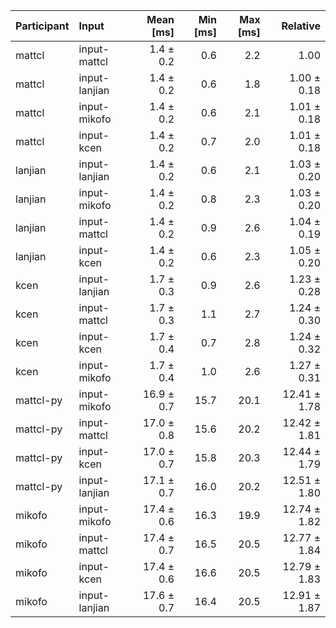 | Participant | Input | Mean [ms] | Min [ms] | Max [ms] | Relative |
|:---|:---|---:|---:|---:|---:|
| mattcl | input-mattcl | 1.4 ± 0.2 | 0.6 | 2.2 | 1.00 |
| mattcl | input-lanjian | 1.4 ± 0.2 | 0.6 | 1.8 | 1.00 ± 0.18 |
| mattcl | input-mikofo | 1.4 ± 0.2 | 0.6 | 2.1 | 1.01 ± 0.18 |
| mattcl | input-kcen | 1.4 ± 0.2 | 0.7 | 2.0 | 1.01 ± 0.18 |
| lanjian | input-lanjian | 1.4 ± 0.2 | 0.6 | 2.1 | 1.03 ± 0.20 |
| lanjian | input-mikofo | 1.4 ± 0.2 | 0.8 | 2.3 | 1.03 ± 0.20 |
| lanjian | input-mattcl | 1.4 ± 0.2 | 0.9 | 2.6 | 1.04 ± 0.19 |
| lanjian | input-kcen | 1.4 ± 0.2 | 0.6 | 2.3 | 1.05 ± 0.20 |
| kcen | input-lanjian | 1.7 ± 0.3 | 0.9 | 2.6 | 1.23 ± 0.28 |
| kcen | input-mattcl | 1.7 ± 0.3 | 1.1 | 2.7 | 1.24 ± 0.30 |
| kcen | input-kcen | 1.7 ± 0.4 | 0.7 | 2.8 | 1.24 ± 0.32 |
| kcen | input-mikofo | 1.7 ± 0.4 | 1.0 | 2.6 | 1.27 ± 0.31 |
| mattcl-py | input-mikofo | 16.9 ± 0.7 | 15.7 | 20.1 | 12.41 ± 1.78 |
| mattcl-py | input-mattcl | 17.0 ± 0.8 | 15.6 | 20.2 | 12.42 ± 1.81 |
| mattcl-py | input-kcen | 17.0 ± 0.7 | 15.8 | 20.3 | 12.44 ± 1.79 |
| mattcl-py | input-lanjian | 17.1 ± 0.7 | 16.0 | 20.2 | 12.51 ± 1.80 |
| mikofo | input-mikofo | 17.4 ± 0.6 | 16.3 | 19.9 | 12.74 ± 1.82 |
| mikofo | input-mattcl | 17.4 ± 0.7 | 16.5 | 20.5 | 12.77 ± 1.84 |
| mikofo | input-kcen | 17.4 ± 0.6 | 16.6 | 20.5 | 12.79 ± 1.83 |
| mikofo | input-lanjian | 17.6 ± 0.7 | 16.4 | 20.5 | 12.91 ± 1.87 |
